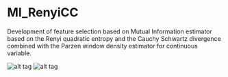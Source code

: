 # MI_RenyiCC
Development of feature selection based on Mutual Information estimator based on the Renyi quadratic entropy and the Cauchy Schwartz divergence combined with the Parzen window density estimator for continuous variable.

![alt tag](https://github.com/cdamon/MI_RenyiCC/blob/master/Correlation_ex.png)
![alt tag](https://github.com/cdamon/MI_RenyiCC/blob/master/MI_correlation_ex.png)
